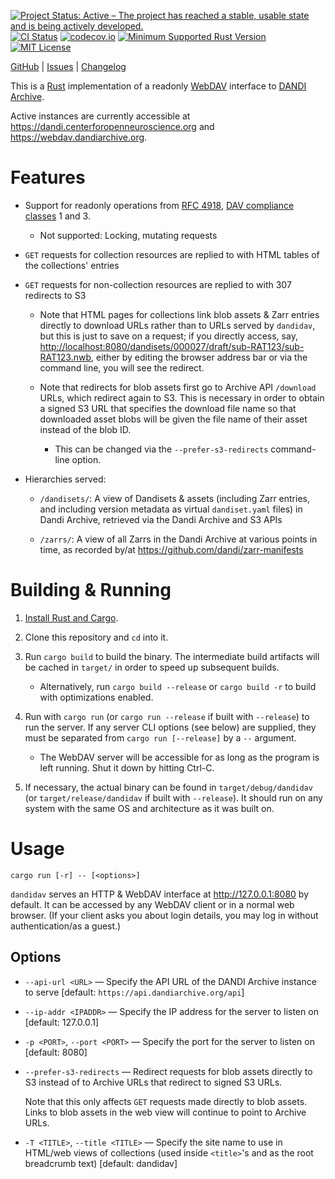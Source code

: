 [![Project Status: Active – The project has reached a stable, usable state and is being actively developed.](https://www.repostatus.org/badges/latest/active.svg)](https://www.repostatus.org/#active)
[![CI Status](https://github.com/dandi/dandidav/actions/workflows/test.yml/badge.svg)](https://github.com/dandi/dandidav/actions/workflows/test.yml)
[![codecov.io](https://codecov.io/gh/dandi/dandidav/branch/main/graph/badge.svg)](https://codecov.io/gh/dandi/dandidav)
[![Minimum Supported Rust Version](https://img.shields.io/badge/MSRV-1.75-orange)](https://www.rust-lang.org)
[![MIT License](https://img.shields.io/github/license/dandi/dandidav.svg)](https://opensource.org/licenses/MIT)

[GitHub](https://github.com/dandi/dandidav) | [Issues](https://github.com/dandi/dandidav/issues) | [Changelog](https://github.com/dandi/dandidav/blob/main/CHANGELOG.md)

This is a [Rust](https://www.rust-lang.org) implementation of a readonly
[WebDAV](https://webdav.org) interface to [DANDI
Archive](https://dandiarchive.org).

Active instances are currently accessible at
<https://dandi.centerforopenneuroscience.org> and
<https://webdav.dandiarchive.org>.

Features
========

- Support for readonly operations from [RFC
  4918](http://www.webdav.org/specs/rfc4918.html), [DAV compliance
  classes](http://www.webdav.org/specs/rfc4918.html#dav.compliance.classes) 1
  and 3.
    - Not supported: Locking, mutating requests

- `GET` requests for collection resources are replied to with HTML tables of
  the collections' entries

- `GET` requests for non-collection resources are replied to with 307 redirects
  to S3

    - Note that HTML pages for collections link blob assets & Zarr entries
      directly to download URLs rather than to URLs served by `dandidav`, but
      this is just to save on a request; if you directly access, say,
      <http://localhost:8080/dandisets/000027/draft/sub-RAT123/sub-RAT123.nwb>,
      either by editing the browser address bar or via the command line, you
      will see the redirect.

    - Note that redirects for blob assets first go to Archive API `/download`
      URLs, which redirect again to S3.  This is necessary in order to obtain a
      signed S3 URL that specifies the download file name so that downloaded
      asset blobs will be given the file name of their asset instead of the
      blob ID.

        - This can be changed via the `--prefer-s3-redirects` command-line
          option.

- Hierarchies served:

    - `/dandisets/`: A view of Dandisets & assets (including Zarr entries, and
      including version metadata as virtual `dandiset.yaml` files) in Dandi
      Archive, retrieved via the Dandi Archive and S3 APIs

    - `/zarrs/`: A view of all Zarrs in the Dandi Archive at various points in
      time, as recorded by/at <https://github.com/dandi/zarr-manifests>


Building & Running
==================

1. [Install Rust and Cargo](https://www.rust-lang.org/tools/install).

2. Clone this repository and `cd` into it.

3. Run `cargo build` to build the binary.  The intermediate build artifacts
   will be cached in `target/` in order to speed up subsequent builds.

    - Alternatively, run `cargo build --release` or `cargo build -r` to build
      with optimizations enabled.

4. Run with `cargo run` (or `cargo run --release` if built with `--release`) to
   run the server.  If any server CLI options (see below) are supplied, they
   must be separated from `cargo run [--release]` by a `--` argument.

    - The WebDAV server will be accessible for as long as the program is left
      running.  Shut it down by hitting Ctrl-C.

5. If necessary, the actual binary can be found in `target/debug/dandidav` (or
   `target/release/dandidav` if built with `--release`).  It should run on any
   system with the same OS and architecture as it was built on.


Usage
=====

    cargo run [-r] -- [<options>]

`dandidav` serves an HTTP & WebDAV interface at http://127.0.0.1:8080 by
default.  It can be accessed by any WebDAV client or in a normal web browser.
(If your client asks you about login details, you may log in without
authentication/as a guest.)

Options
-------

- `--api-url <URL>` — Specify the API URL of the DANDI Archive instance to
  serve [default: `https://api.dandiarchive.org/api`]

- `--ip-addr <IPADDR>` — Specify the IP address for the server to listen on
  [default: 127.0.0.1]

- `-p <PORT>`, `--port <PORT>` — Specify the port for the server to listen on
  [default: 8080]

- `--prefer-s3-redirects` — Redirect requests for blob assets directly to S3
  instead of to Archive URLs that redirect to signed S3 URLs.

    Note that this only affects `GET` requests made directly to blob assets.
    Links to blob assets in the web view will continue to point to Archive
    URLs.

- `-T <TITLE>`, `--title <TITLE>` — Specify the site name to use in HTML/web
  views of collections (used inside `<title>`'s and as the root breadcrumb
  text) [default: dandidav]
